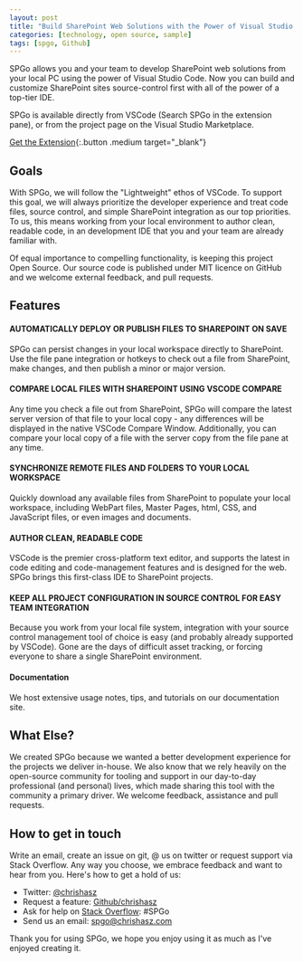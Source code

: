 ```yaml
---
layout: post
title: "Build SharePoint Web Solutions with the Power of Visual Studio Code"
categories: [technology, open source, sample]
tags: [spgo, Github]
---
```


SPGo allows you and your team to develop SharePoint web solutions from your local PC using the power of Visual Studio Code. Now you can build and customize SharePoint sites source-control first with all of the power of a top-tier IDE. 

SPGo is available directly from VSCode (Search SPGo in the extension pane), or from the project page on the Visual Studio Marketplace.

[Get the Extension](https://marketplace.visualstudio.com/items?itemName=SiteGo.spgo){:.button .medium target="_blank"}


## Goals
With SPGo, we will follow the "Lightweight" ethos of VSCode. To support this goal, we will always prioritize the developer experience and treat code files, source control, and simple SharePoint integration as our top priorities. To us, this means working from your local environment to author clean, readable code, in an development IDE that you and your team are already familiar with.

Of equal importance to compelling functionality, is keeping this project Open Source. Our source code is published under MIT licence on GitHub and we welcome external feedback, and pull requests.

## Features
#### AUTOMATICALLY DEPLOY OR PUBLISH FILES TO SHAREPOINT ON SAVE
SPGo can persist changes in your local workspace directly to SharePoint. Use the file pane integration or hotkeys to check out a file from SharePoint, make changes, and then publish a minor or major version.

#### COMPARE LOCAL FILES WITH SHAREPOINT USING VSCODE COMPARE
Any time you check a file out from SharePoint, SPGo will compare the latest server version of that file to your local copy - any differences will be displayed in the native VSCode Compare Window. Additionally, you can compare your local copy of a file with the server copy from the file pane at any time.

#### SYNCHRONIZE REMOTE FILES AND FOLDERS TO YOUR LOCAL WORKSPACE
Quickly download any available files from SharePoint to populate your local workspace, including WebPart files, Master Pages, html, CSS, and JavaScript files, or even images and documents.

#### AUTHOR CLEAN, READABLE CODE
VSCode is the premier cross-platform text editor, and supports the latest in code editing and code-management features and is designed for the web. SPGo brings this first-class IDE to SharePoint projects.

#### KEEP ALL PROJECT CONFIGURATION IN SOURCE CONTROL FOR EASY TEAM INTEGRATION
Because you work from your local file system, integration with your source control management tool of choice is easy (and probably already supported by VSCode). Gone are the days of difficult asset tracking, or forcing everyone to share a single SharePoint environment. 

#### Documentation
We host extensive usage notes, tips, and tutorials on our documentation site.

## What Else?
We created SPGo because we wanted a better development experience for the projects we deliver in-house. We also know that we rely heavily on the open-source community for tooling and support in our day-to-day professional (and personal) lives, which made sharing this tool with the community a primary driver. We welcome feedback, assistance and pull requests.

## How to get in touch
Write an email, create an issue on git, @ us on twitter or request support via Stack Overflow. Any way you choose, we embrace feedback and want to hear from you. Here's how to get a hold of us:

* Twitter: [@chrishasz](https://twitter.com/chrishasz)
* Request a feature: [Github/chrishasz](https://github.com/chrishasz/spgo/issues)
* Ask for help on [Stack Overflow](https://stackoverflow.com/): #SPGo
* Send us an email: [spgo@chrishasz.com](mailto:spgo@chrishasz.com)

Thank you for using SPGo, we hope you enjoy using it as much as I've enjoyed creating it.
